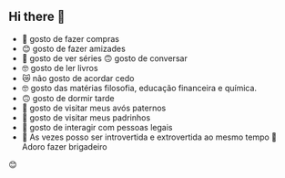 ## Hi there 👋



-   🤠 gosto de fazer compras
-   😊 gosto de fazer amizades
-   🫠 gosto de ver séries
    🙃 gosto de conversar
-   🤓 gosto de ler livros
-   😿 não gosto de acordar cedo
-   🤓 gosto das matérias filosofia, educação financeira e química.
-   🙃 gosto de dormir tarde
-   🥰 gosto de visitar meus avós paternos
-   🥰 gosto de visitar meus padrinhos
-   🙂 gosto de interagir com pessoas legais
-   🫣 As vezes posso ser introvertida e extrovertida ao mesmo tempo
    🤠 Adoro fazer brigadeiro

😊

